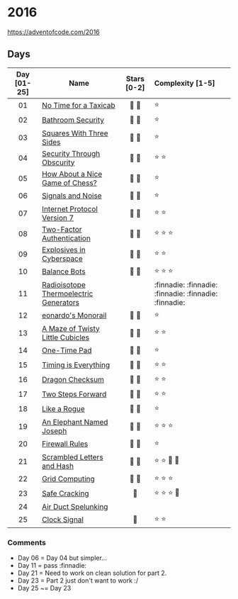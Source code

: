 # 2016

<https://adventofcode.com/2016>

## Days

<!--
- Stars :       :star2: :sparkler:
- Complexity:   :star:

- Other:        :hurtrealbad: :finnadie:
-->

| Day [01-25] | Name                                                                             |   Stars [0-2]   | Complexity [1-5]                                       |
|:-----------:|----------------------------------------------------------------------------------|:---------------:|:-------------------------------------------------------|
|     01      | [No Time for a Taxicab](<https://adventofcode.com/2016/day/1>)                   | :star2: :star2: | :star:                                                 |
|     02      | [Bathroom Security](<https://adventofcode.com/2016/day/2>)                       | :star2: :star2: | :star:                                                 |
|     03      | [Squares With Three Sides](<https://adventofcode.com/2016/day/3>)                | :star2: :star2: | :star:                                                 |
|     04      | [Security Through Obscurity](<https://adventofcode.com/2016/day/4>)              | :star2: :star2: | :star: :star:                                          |
|     05      | [How About a Nice Game of Chess?](<https://adventofcode.com/2016/day/5>)         | :star2: :star2: | :star:                                                 |
|     06      | [Signals and Noise](<https://adventofcode.com/2016/day/6>)                       | :star2: :star2: | :star:                                                 |
|     07      | [Internet Protocol Version 7](<https://adventofcode.com/2016/day/7>)             | :star2: :star2: | :star: :star:                                          |
|     08      | [Two-Factor Authentication](<https://adventofcode.com/2016/day/8>)               | :star2: :star2: | :star: :star: :star:                                   |
|     09      | [Explosives in Cyberspace](<https://adventofcode.com/2016/day/9>)                | :star2: :star2: | :star: :star:                                          |
|     10      | [Balance Bots](<https://adventofcode.com/2016/day/10>)                           | :star2: :star2: | :star: :star: :star:                                   |
|     11      | [Radioisotope Thermoelectric Generators](<https://adventofcode.com/2016/day/11>) |                 | :finnadie: :finnadie: :finnadie: :finnadie: :finnadie: |
|     12      | [eonardo's Monorail](<https://adventofcode.com/2016/day/12>)                     | :star2: :star2: | :star:                                                 |
|     13      | [A Maze of Twisty Little Cubicles](<https://adventofcode.com/2016/day/13>)       | :star2: :star2: | :star: :star:                                          |
|     14      | [One-Time Pad](<https://adventofcode.com/2016/day/14>)                           | :star2: :star2: | :star:                                                 |
|     15      | [Timing is Everything](<https://adventofcode.com/2016/day/15>)                   | :star2: :star2: | :star: :star:                                          |
|     16      | [Dragon Checksum](<https://adventofcode.com/2016/day/16>)                        | :star2: :star2: | :star: :star:                                          |
|     17      | [Two Steps Forward](<https://adventofcode.com/2016/day/17>)                      | :star2: :star2: | :star: :star:                                          |
|     18      | [Like a Rogue](<https://adventofcode.com/2016/day/18>)                           | :star2: :star2: | :star:                                                 |
|     19      | [An Elephant Named Joseph](<https://adventofcode.com/2016/day/19>)               | :star2: :star2: | :star: :star: :star:                                   |
|     20      | [Firewall Rules](<https://adventofcode.com/2016/day/20>)                         | :star2: :star2: | :star:                                                 |
|     21      | [Scrambled Letters and Hash](<https://adventofcode.com/2016/day/21>)             | :star2: :star2: | :star: :star: :sparkler: :sparkler:                    |
|     22      | [Grid Computing](<https://adventofcode.com/2016/day/22>)                         | :star2: :star2: | :star: :star: :star:                                   |
|     23      | [Safe Cracking](<https://adventofcode.com/2016/day/23>)                          |     :star2:     | :star: :star: :star: :sparkler:                        |
|     24      | [Air Duct Spelunking](<https://adventofcode.com/2016/day/24>)                    |                 |                                                        |
|     25      | [Clock Signal](<https://adventofcode.com/2016/day/25>)                           |     :star2:     | :star: :star:                                          |

### Comments

- Day 06 = Day 04 but simpler...
- Day 11 = pass :finnadie:
- Day 21 = Need to work on clean solution for part 2.
- Day 23 = Part 2 just don't want to work :/
- Day 25 ~= Day 23
